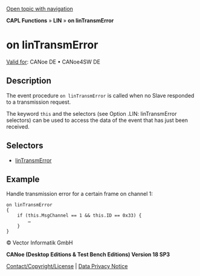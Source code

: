 [Open topic with navigation](../../../../../CANoeDEFamily.htm#Topics/CAPLFunctions/LIN/EventProcedures/CAPLfunctionOnLINTransmError.md)

**CAPL Functions** » **LIN** » **on linTransmError**

# on linTransmError

[Valid for](../../../Shared/FeatureAvailability.md):  CANoe DE • CANoe4SW DE

## Description

The event procedure `on linTransmError` is called when no Slave responded to a transmission request.

The keyword `this` and the selectors (see Option .LIN: linTransmError selectors) can be used to access the data of the event that has just been received.

## Selectors

- [linTransmError](../Selectors/CAPLfunctionLINTransmError.md)

## Example

Handle transmission error for a certain frame on channel 1:

```plaintext
on linTransmError
{
    if (this.MsgChannel == 1 && this.ID == 0x33) {
        …
    }
}
```

© Vector Informatik GmbH

**CANoe (Desktop Editions & Test Bench Editions) Version 18 SP3**

[Contact/Copyright/License](../../../Shared/ContactCopyrightLicense.md) | [Data Privacy Notice](https://www.vector.com/int/en/company/get-info/privacy-policy/)
